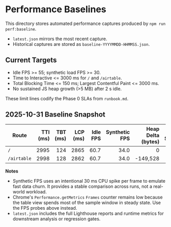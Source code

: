 # Performance Baselines

This directory stores automated performance captures produced by `npm run perf:baseline`.

- `latest.json` mirrors the most recent capture.
- Historical captures are stored as `baseline-YYYYMMDD-HHMMSS.json`.

## Current Targets

- Idle FPS >= 55; synthetic load FPS >= 30.
- Time to Interactive <= 3000 ms for `/` and `/airtable`.
- Total Blocking Time <= 150 ms; Largest Contentful Paint <= 3000 ms.
- No sustained JS heap growth (>5 MB) after 2 s idle.

These limit lines codify the Phase 0 SLAs from `runbook.md`.

## 2025-10-31 Baseline Snapshot

| Route | TTI (ms) | TBT (ms) | LCP (ms) | Idle FPS | Synthetic FPS | Heap Delta (bytes) | Perf Score |
| ----- | -------: | -------: | -------: | -------: | ------------: | -------------: | ---------: |
| `/` | 2995 | 124 | 2865 | 60.7 | 34.0 | 0 | 0.94 |
| `/airtable` | 2998 | 128 | 2862 | 60.7 | 34.0 | -149,528 | 0.85 |

**Notes**

- Synthetic FPS uses an intentional 30 ms CPU spike per frame to emulate fast data churn. It provides a stable comparison across runs, not a real-world workload.
- Chrome's `Performance.getMetrics` `Frames` counter remains low because the table view spends most of the sample window in steady state. Use the FPS probes above instead.
- `latest.json` includes the full Lighthouse reports and runtime metrics for downstream analysis or regression gates.
